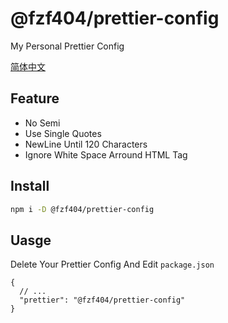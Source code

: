 # @fzf404/prettier-config

My Personal Prettier Config

[简体中文](README.zh-CN.md)

## Feature

- No Semi
- Use Single Quotes
- NewLine Until 120 Characters
- Ignore White Space Arround HTML Tag

## Install

```bash
npm i -D @fzf404/prettier-config
```

## Uasge

Delete Your Prettier Config And Edit `package.json`

```jsonc
{
  // ...
  "prettier": "@fzf404/prettier-config"
}
```
